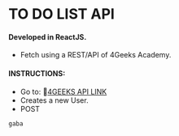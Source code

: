 # TO DO LIST API
#### Developed in ReactJS.
- Fetch using a REST/API of 4Geeks Academy.

#### INSTRUCTIONS: 
- Go to: 🔗[4GEEKS API LINK](https://playground.4geeks.com/todo/docs)
- Creates a new User.
- POST
```
gaba
```
